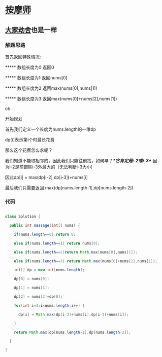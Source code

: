 # [按摩师](!https://leetcode-cn.com/problems/the-masseuse-lcci/)

## [大家劫舍](!https://leetcode-cn.com/problems/house-robber/solution/dong-tai-gui-hua-by-jiu-wu-zuf4/)也是一样

### 解题思路

首先返回特殊情况:

***** 数组长度为0 返回0

***** 数组长度为1 返回nums[0]

***** 数组长度为2 返回max(nums[0],nums[1])

***** 数组长度为3 返回max(nums[0]+nums[2],nums[1])



ok

开始规划

首先我们定义一个长度为nums.length的一维dp

dp[i]表示第i个时最长花费



那么这个花费怎么求呢？

我们知道不能取相邻的，因此我们只能往前找，如何早？***\*它肯定是i-2或i-3\****.因为i-2是前部除i-3外最大的（无法判断i-3大小)

因此dp[i] = max(dp[i-2],dp[i-3])+nums[i]



最后我们只需要返回 max(dp[nums.length-1],dp[nums.length-2])



### 代码



```java

class Solution {

  public int massage(int[] nums) {

    if(nums.length==0) return 0;

    else if(nums.length==1) return nums[0];

    else if(nums.length==2)return Math.max(nums[0],nums[1]);

    else if(nums.length==3) return Math.max(nums[0]+nums[2],nums[1]);

    int[] dp = new int[nums.length];

    dp[0] = nums[0];

    dp[1] = nums[1];

    dp[2] = nums[2]+dp[0];

    for(int i=3;i<nums.length;i++) {

      dp[i] = Math.max(dp[i-2]+nums[i],dp[i-3]+nums[i]);

    }

    return Math.max(dp[nums.length-1],dp[nums.length-2]);

  }

}

```